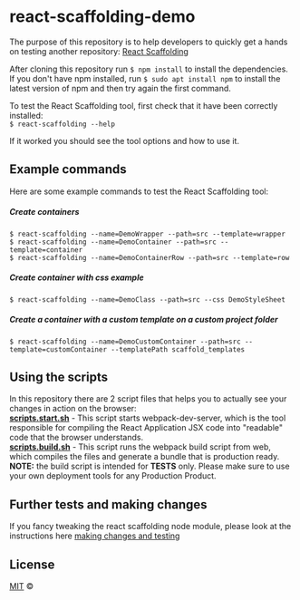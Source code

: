 # react-scaffolding-demo
The purpose of this repository is to help developers to quickly get a hands on
testing another repository: [React Scaffolding](https://github.com/ivandosreisandrade/react-scaffolding)  

After cloning this repository run `$ npm install` to install the dependencies.
If you don't have npm installed, run `$ sudo apt install npm` to install the
latest version of npm and then try again the first command.  

To test the React Scaffolding tool, first check that it have been correctly installed:  
`$ react-scaffolding --help`

If it worked you should see the tool options and how to use it.  

## Example commands
Here are some example commands to test the React Scaffolding tool:  

##### Create containers
```shell script
$ react-scaffolding --name=DemoWrapper --path=src --template=wrapper
$ react-scaffolding --name=DemoContainer --path=src --template=container
$ react-scaffolding --name=DemoContainerRow --path=src --template=row
```
##### Create container with css example
```shell script
$ react-scaffolding --name=DemoClass --path=src --css DemoStyleSheet
```
##### Create a container with a custom template on a custom project folder
```shell script
$ react-scaffolding --name=DemoCustomContainer --path=src --template=customContainer --templatePath scaffold_templates
```

## Using the scripts
In this repository there are 2 script files that helps you to actually
see your changes in action on the browser:  
**[scripts.start.sh](./scripts.start.sh)** - This script starts webpack-dev-server,
which is the tool responsible for compiling the React Application JSX code into
"readable" code that the browser understands.  
**[scripts.build.sh](./scripts.build.sh)** - This script runs the webpack build script
from web, which compiles the files and generate a bundle that is production ready.  
**NOTE:** the build script is intended for **TESTS** only. Please make sure to use your own
deployment tools for any Production Product.

## Further tests and making changes
If you fancy tweaking the react scaffolding node module, please look at the
instructions here [making changes and testing](https://github.com/ivandosreisandrade/react-scaffolding#making-changes-and-testing) 

## License
[MIT](http://opensource.org/licenses/MIT) ©
